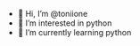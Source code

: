 - 👋 Hi, I’m @toniione
- 👀 I’m interested in python
- 🌱 I’m currently learning python


<!---
toniione/toniione is a ✨ special ✨ repository because its `README.md` (this file) appears on your GitHub profile.
You can click the Preview link to take a look at your changes.
--->
